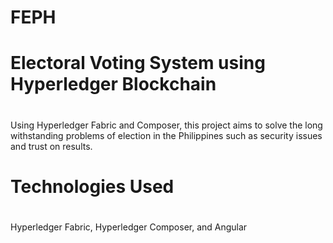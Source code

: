 # FEPH
# Electoral Voting System using Hyperledger Blockchain
#
Using Hyperledger Fabric and Composer, this project aims to solve the long withstanding problems of election in the Philippines such as security issues and trust on results.
#
# Technologies Used
#
Hyperledger Fabric, Hyperledger Composer, and Angular
#
#